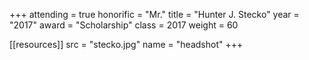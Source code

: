 +++
attending = true
honorific = "Mr."
title     = "Hunter J. Stecko"
year      = "2017"
award     = "Scholarship"
class     = 2017
weight    = 60

[[resources]]
  src  = "stecko.jpg"
  name = "headshot"
+++
